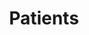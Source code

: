 ---
type: page
layout: patients
url: /patients
title: 'Patients'
params:
page-status: 'inner-page'
---